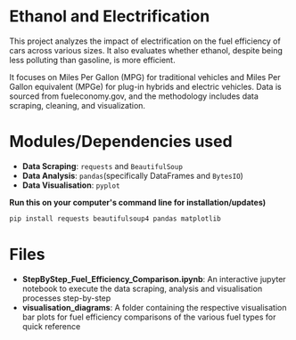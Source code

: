 # Ethanol and Electrification
This project analyzes the impact of electrification on the fuel efficiency of cars across various sizes. It also evaluates whether ethanol, despite being less polluting than gasoline, is more efficient. 

It focuses on Miles Per Gallon (MPG) for traditional vehicles and Miles Per Gallon equivalent (MPGe) for plug-in hybrids and electric vehicles. Data is sourced from fueleconomy.gov, and the methodology includes data scraping, cleaning, and visualization.

# Modules/Dependencies used
- **Data Scraping**: `requests` and `BeautifulSoup`
- **Data Analysis**: `pandas`(specifically DataFrames and `BytesIO`)
- **Data Visualisation**: `pyplot`

**Run this on your computer's command line for installation/updates)**
  ```bash
  pip install requests beautifulsoup4 pandas matplotlib
  ```

# Files
- **StepByStep_Fuel_Efficiency_Comparison.ipynb**: An interactive jupyter notebook to execute the data scraping, analysis and visualisation processes step-by-step
- **visualisation_diagrams**: A folder containing the respective visualisation bar plots for fuel efficiency comparisons of the various fuel types for quick reference
